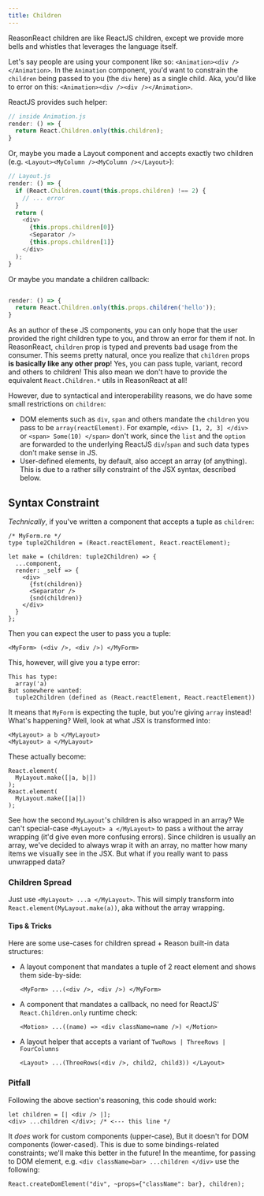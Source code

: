 ```yaml
---
title: Children
---
```


ReasonReact children are like ReactJS children, except we provide more bells and whistles that leverages the language itself.

Let's say people are using your component like so: `<Animation><div /></Animation>`. In the `Animation` component, you'd want to constrain the `children` being passed to you (the `div` here) as a single child. Aka, you'd like to error on this: `<Animation><div /><div /></Animation>`.

ReactJS provides such helper:

```js
// inside Animation.js
render: () => {
  return React.Children.only(this.children);
}
```

Or, maybe you made a Layout component and accepts exactly two children (e.g. `<Layout><MyColumn /><MyColumn /></Layout>`):

```js
// Layout.js
render: () => {
  if (React.Children.count(this.props.children) !== 2) {
    // ... error
  }
  return (
    <div>
      {this.props.children[0]}
      <Separator />
      {this.props.children[1]}
    </div>
  );
}
```

Or maybe you mandate a children callback:

```js

render: () => {
  return React.Children.only(this.props.children('hello'));
}
```

As an author of these JS components, you can only hope that the user provided the right children type to you, and throw an error for them if not. In ReasonReact, `children` prop is typed and prevents bad usage from the consumer. This seems pretty natural, once you realize that `children` props **is basically like any other prop**! Yes, you can pass tuple, variant, record and others to children! This also mean we don't have to provide the equivalent `React.Children.*` utils in ReasonReact at all!

However, due to syntactical and interoperability reasons, we do have some small restrictions on `children`:

- DOM elements such as `div`, `span` and others mandate the `children` you pass to be `array(reactElement)`. For example, `<div> [1, 2, 3] </div>` or `<span> Some(10) </span>` don't work, since the `list` and the `option` are forwarded to the underlying ReactJS `div`/`span` and such data types don't make sense in JS.
- User-defined elements, by default, also accept an array (of anything). This is due to a rather silly constraint of the JSX syntax, described below.

## Syntax Constraint

_Technically_, if you've written a component that accepts a tuple as `children`:

```reason
/* MyForm.re */
type tuple2Children = (React.reactElement, React.reactElement);

let make = (children: tuple2Children) => {
  ...component,
  render: _self => {
    <div>
      {fst(children)}
      <Separator />
      {snd(children)}
    </div>
  }
};
```

Then you can expect the user to pass you a tuple:

```reason
<MyForm> (<div />, <div />) </MyForm>
```

This, however, will give you a type error:

```
This has type:
  array('a)
But somewhere wanted:
  tuple2Children (defined as (React.reactElement, React.reactElement))
```

It means that `MyForm` is expecting the tuple, but you're giving `array` instead! What's happening? Well, look at what JSX is transformed into:

```reason
<MyLayout> a b </MyLayout>
<MyLayout> a </MyLayout>
```

These actually become:

```reason
React.element(
  MyLayout.make([|a, b|])
);
React.element(
  MyLayout.make([|a|])
);
```

See how the second `MyLayout`'s children is also wrapped in an array? We can't special-case `<MyLayout> a </MyLayout>` to pass `a` without the array wrapping (it'd give even more confusing errors). Since children is usually an array, we've decided to always wrap it with an array, no matter how many items we visually see in the JSX. But what if you really want to pass unwrapped data?

### Children Spread

Just use `<MyLayout> ...a </MyLayout>`. This will simply transform into `React.element(MyLayout.make(a))`, aka without the array wrapping.

#### Tips & Tricks

Here are some use-cases for children spread + Reason built-in data structures:

- A layout component that mandates a tuple of 2 react element and shows them side-by-side:

  ```reason
  <MyForm> ...(<div />, <div />) </MyForm>
  ```

- A component that mandates a callback, no need for ReactJS' `React.Children.only` runtime check:

  ```reason
  <Motion> ...((name) => <div className=name />) </Motion>
  ```

- A layout helper that accepts a variant of `TwoRows | ThreeRows | FourColumns`

  ```reason
  <Layout> ...(ThreeRows(<div />, child2, child3)) </Layout>
  ```

### Pitfall

Following the above section's reasoning, this code should work:

```reason
let children = [| <div /> |];
<div> ...children </div>; /* <--- this line */
```

It _does_ work for custom components (upper-case), But it doesn't for DOM components (lower-cased). This is due to some bindings-related constraints; we'll make this better in the future! In the meantime, for passing to DOM element, e.g. `<div className=bar> ...children </div>` use the following:

```reason
React.createDomElement("div", ~props={"className": bar}, children);
```

